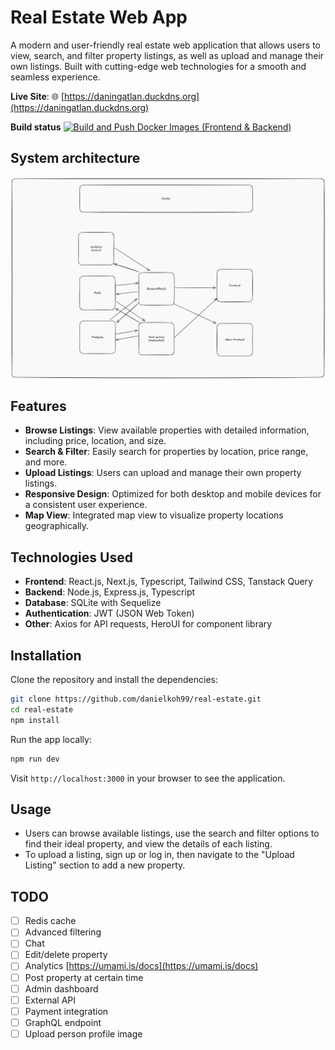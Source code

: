 # Real Estate Web App
A modern and user-friendly real estate web application that allows users to view, search, and filter property listings, as well as upload and manage their own listings. Built with cutting-edge web technologies for a smooth and seamless experience.

**Live Site**: 🌐 [https://daningatlan.duckdns.org](https://daningatlan.duckdns.org)


**Build status** [![Build and Push Docker Images (Frontend & Backend)](https://github.com/danielkoh99/real-estate/actions/workflows/docker-publish.yml/badge.svg)](https://github.com/danielkoh99/real-estate/actions/workflows/docker-publish.yml)


## System architecture

![Architecture Diagram](./assets/system_architecture.png)

## Features

- **Browse Listings**: View available properties with detailed information, including price, location, and size.
- **Search & Filter**: Easily search for properties by location, price range, and more.
- **Upload Listings**: Users can upload and manage their own property listings.
- **Responsive Design**: Optimized for both desktop and mobile devices for a consistent user experience.
- **Map View**: Integrated map view to visualize property locations geographically.

## Technologies Used

- **Frontend**: React.js, Next.js, Typescript, Tailwind CSS, Tanstack Query
- **Backend**: Node.js, Express.js, Typescript
- **Database**: SQLite with Sequelize
- **Authentication**: JWT (JSON Web Token)
- **Other**: Axios for API requests, HeroUI for component library

## Installation

Clone the repository and install the dependencies:

```bash
git clone https://github.com/danielkoh99/real-estate.git
cd real-estate
npm install
```

Run the app locally:

```bash
npm run dev
```

Visit `http://localhost:3000` in your browser to see the application.

## Usage

- Users can browse available listings, use the search and filter options to find their ideal property, and view the details of each listing.
- To upload a listing, sign up or log in, then navigate to the "Upload Listing" section to add a new property.

## TODO

- [ ] Redis cache
- [ ] Advanced filtering
- [ ] Chat
- [ ] Edit/delete property
- [ ] Analytics [https://umami.is/docs](https://umami.is/docs)
- [ ] Post property at certain time
- [ ] Admin dashboard
- [ ] External API
- [ ] Payment integration
- [ ] GraphQL endpoint
- [ ] Upload person profile image
